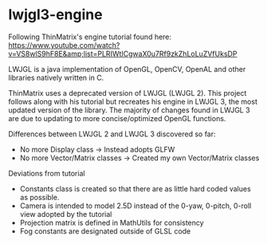 # lwjgl3-engine

Following ThinMatrix's engine tutorial found here: https://www.youtube.com/watch?v=VS8wlS9hF8E&amp;list=PLRIWtICgwaX0u7Rf9zkZhLoLuZVfUksDP

LWJGL is a java implementation of OpenGL, OpenCV, OpenAL and other libraries natively written in C. 

ThinMatrix uses a deprecated version of LWJGL (LWJGL 2). This project follows along with his tutorial but recreates his engine in LWJGL 3, the most updated version of the library. The majority of changes found in LWJGL 3 are due to updating to more concise/optimized OpenGL functions. 

Differences between LWJGL 2 and LWJGL 3 discovered so far:
- No more Display class -> Instead adopts GLFW
- No more Vector/Matrix classes -> Created my own Vector/Matrix classes


Deviations from tutorial
- Constants class is created so that there are as little hard coded values as possible.
- Camera is intended to model 2.5D instead of the 0-yaw, 0-pitch, 0-roll view adopted by the tutorial
- Projection matrix is defined in MathUtils for consistency
- Fog constants are designated outside of GLSL code
